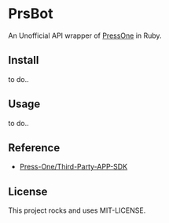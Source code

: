 # PrsBot

An Unofficial API wrapper of [PressOne](https://press.one) in Ruby.

## Install

to do..

## Usage

to do..

## Reference

- [Press-One/Third-Party-APP-SDK](https://github.com/Press-One/Third-Party-APP-SDK)

## License

This project rocks and uses MIT-LICENSE.
